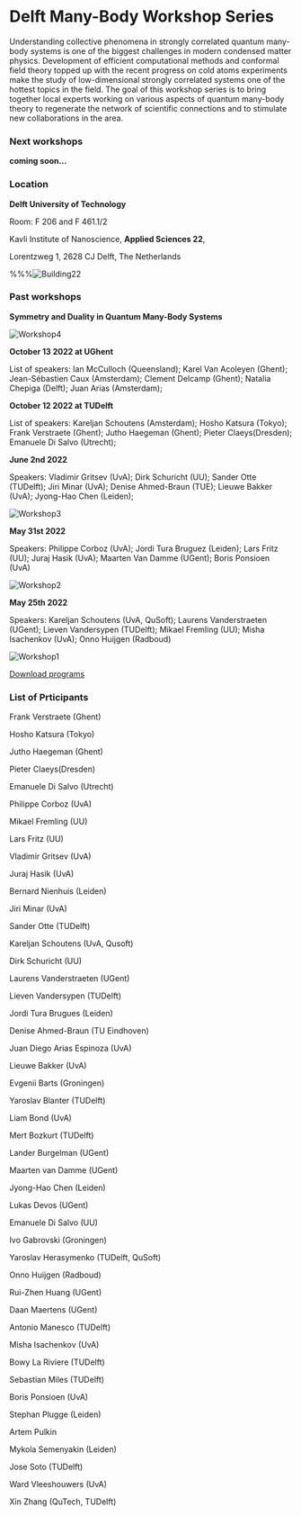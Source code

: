 Delft Many-Body Workshop Series
===============================


Understanding collective phenomena in strongly correlated quantum many-body systems is one of the biggest challenges in modern condensed matter physics. Development of efficient computational methods and conformal field theory topped up with the recent progress on cold atoms experiments make the study of low-dimensional strongly correlated systems one of the hottest topics in the field. The goal of this workshop series is to bring together local experts working on various aspects of quantum many-body theory to regenerate the network of scientific connections and to stimulate new collaborations in the area.

### **Next workshops**

**coming soon...**


### **Location**

**Delft University of Technology**

Room: F 206 and F 461.1/2 

Kavli Institute of Nanoscience,  **Applied Sciences 22**,

Lorentzweg 1, 2628 CJ Delft,  The Netherlands

%%%![Building22](assets/images/delft.svg)



### **Past workshops**

**Symmetry and Duality in Quantum Many-Body Systems**

![Workshop4](assets/images/workshop4.jpg)

**October 13 2022 at UGhent**

List of speakers: Ian McCulloch (Queensland);
Karel Van Acoleyen (Ghent);
Jean-Sébastien Caux (Amsterdam);
Clement Delcamp (Ghent);
Natalia Chepiga (Delft);
Juan Arias (Amsterdam);


**October 12 2022 at TUDelft**

List of speakers: Kareljan Schoutens (Amsterdam); 
Hosho Katsura (Tokyo);
Frank Verstraete (Ghent);
Jutho Haegeman (Ghent);
Pieter Claeys(Dresden);
Emanuele Di Salvo (Utrecht);


**June 2nd 2022**

Speakers: Vladimir Gritsev (UvA); Dirk Schuricht (UU); Sander Otte (TUDelft); Jiri Minar (UvA); Denise Ahmed-Braun (TUE); Lieuwe Bakker (UvA); Jyong-Hao Chen (Leiden); 

![Workshop3](assets/images/workshop_3.jpg)

**May 31st 2022**

Speakers: Philippe Corboz (UvA); Jordi Tura Bruguez (Leiden); Lars Fritz (UU); Juraj Hasik (UvA); Maarten Van Damme (UGent); Boris Ponsioen (UvA)

![Workshop2](assets/images/workshop2.jpg)


**May 25th 2022**

Speakers: Kareljan Schoutens (UvA, QuSoft); Laurens Vanderstraeten (UGent); Lieven Vandersypen (TUDelft); Mikael Fremling (UU); Misha Isachenkov (UvA); Onno Huijgen (Radboud)

![Workshop1](assets/images/workshop1.jpg)

[Download programs](https://nchepiga.github.io/homepage/assets/program_workshops.pdf)




### **List of Prticipants**

Frank Verstraete (Ghent)

Hosho Katsura (Tokyo)

Jutho Haegeman (Ghent)

Pieter Claeys(Dresden)

Emanuele Di Salvo (Utrecht)

Philippe Corboz (UvA)

Mikael Fremling (UU)

Lars Fritz (UU)

Vladimir Gritsev (UvA)

Juraj Hasik (UvA)

Bernard Nienhuis (Leiden)

Jiri Minar (UvA)

Sander Otte (TUDelft)

Kareljan Schoutens (UvA, Qusoft)

Dirk Schuricht (UU)

Laurens Vanderstraeten (UGent)

Lieven Vandersypen (TUDelft)

Jordi Tura Brugues (Leiden)

Denise Ahmed-Braun (TU Eindhoven)

Juan Diego Arias Espinoza (UvA)

Lieuwe Bakker (UvA)

Evgenii Barts (Groningen)

Yaroslav Blanter (TUDelft)

Liam Bond (UvA)

Mert Bozkurt (TUDelft)

Lander Burgelman (UGent)

Maarten van Damme (UGent)

Jyong-Hao Chen (Leiden)

Lukas Devos (UGent)

Emanuele Di Salvo (UU)

Ivo Gabrovski (Groningen)

Yaroslav Herasymenko (TUDelft, QuSoft)

Onno Huijgen (Radboud)

Rui-Zhen Huang (UGent)

Daan Maertens (UGent)

Antonio Manesco (TUDelft)

Misha Isachenkov (UvA)

Bowy La Riviere (TUDelft)

Sebastian Miles (TUDelft)

Boris Ponsioen (UvA)

Stephan Plugge (Leiden)

Artem Pulkin

Mykola Semenyakin (Leiden)

Jose Soto (TUDelft)

Ward Vleeshouwers (UvA)

Xin Zhang (QuTech, TUDelft)



